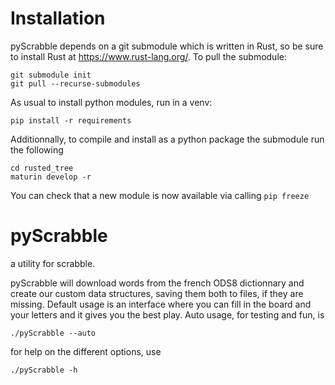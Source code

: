 # Installation
pyScrabble depends on a git submodule which is written in Rust, so be sure to install Rust at https://www.rust-lang.org/.
To pull the submodule:
```
git submodule init
git pull --recurse-submodules
```

As usual to install python modules, run in a venv:
```
pip install -r requirements
```

Additionnally, to compile and install as a python package the submodule run the following
```
cd rusted_tree
maturin develop -r
```
You can check that a new module is now available via calling `pip freeze`


# pyScrabble
a utility for scrabble.

pyScrabble will download words from the french ODS8 dictionnary and create our custom data structures, saving them both to files, if they are missing. 
Default usage is an interface where you can fill in the board and your letters and it gives you the best play.
Auto usage, for testing and fun, is
```
./pyScrabble --auto
```
for help on the different options, use
```
./pyScrabble -h
```

